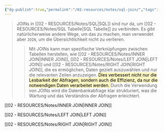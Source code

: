 ```yaml
---
{"dg-publish":true,"permalink":"/02-resources/notes/sql-join/","tags":["code/sql","datenbank"],"noteIcon":"","updated":"2025-09-05T10:12:32.031+02:00"}
---
```


>JOINs in [[02 - RESOURCES/Notes/SQL\|SQL]] sind nur da, um [[02 - RESOURCES/Notes/SQL Tabelle\|SQL Tabelle]] zu verbinden. 
>Es gibt natürlicherweise andere Wege, um das zu machen, man verwendet aber `JOIN`, um die Übersichtlichkeit nicht zu verlieren. 
>>Mit JOINs kann man spezifische Verknüpfungen zwischen Tabellen herstellen, wie [[02 - RESOURCES/Notes/INNER JOIN\|INNER JOIN]], [[02 - RESOURCES/Notes/LEFT JOIN\|LEFT JOIN]] und [[02 - RESOURCES/Notes/RIGHT JOIN\|RIGHT JOIN]], die es ermöglichen, Daten gezielt auszuwählen und nur die relevanten Zeilen anzuzeigen. 
>><mark style="background: #FFF3A3A6;">Dies verbessert nicht nur die Lesbarkeit der Abfragen, sondern auch die Effizienz, da nur die notwendigen Daten verarbeitet werden. </mark>
>>Durch die Verwendung von JOINs wird die Datenbankabfrage klar strukturiert, was die Wartung und das Verständnis der Abfragen erleichtert.

[[02 - RESOURCES/Notes/INNER JOIN\|INNER JOIN]]

[[02 - RESOURCES/Notes/LEFT JOIN\|LEFT JOIN]]

[[02 - RESOURCES/Notes/RIGHT JOIN\|RIGHT JOIN]]